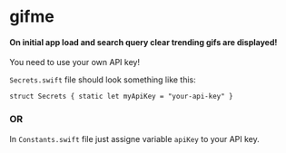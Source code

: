 # gifme

#### On initial app load and search query clear trending gifs are displayed!

You need to use your own API key!

`Secrets.swift` file should look something like this:

`struct Secrets {
    static let myApiKey = "your-api-key"
}`

### OR

In `Constants.swift` file just assigne variable `apiKey` to your API key.

